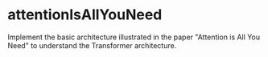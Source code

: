 # attentionIsAllYouNeed
Implement the basic architecture illustrated in the paper "Attention is All You Need" to understand the Transformer architecture.
